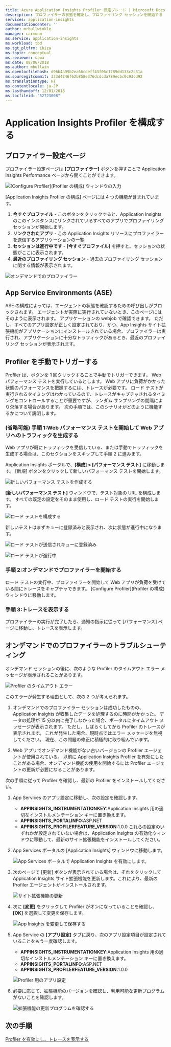 ```yaml
---
title: Azure Application Insights Profiler 設定ブレード | Microsoft Docs
description: プロファイラーの状態を確認し、プロファイリング セッションを開始する
services: application-insights
documentationcenter: ''
author: mrbullwinkle
manager: carmonm
ms.service: application-insights
ms.workload: tbd
ms.tgt_pltfrm: ibiza
ms.topic: conceptual
ms.reviewer: cawa
ms.date: 08/06/2018
ms.author: mbullwin
ms.openlocfilehash: d96b4a99b2ea66cdeff43f06c1789dd133c2c31a
ms.sourcegitcommit: 333d4246f62b858e376dcdcda789ecbc0c93cd92
ms.translationtype: HT
ms.contentlocale: ja-JP
ms.lasthandoff: 12/01/2018
ms.locfileid: "52723008"
---
```

# <a name="configure-application-insights-profiler"></a>Application Insights Profiler を構成する

## <a name="profiler-settings-page"></a>プロファイラー設定ページ

プロファイラー設定ページは **[プロファイラー]** ボタンを押すことで Application Insights Performance ページから開くことができます。

![[Configure Profiler]\(Profiler の構成\) ウィンドウの入力][configure-profiler-entry]

[Application Insights Profiler の構成] ページには 4 つの機能が含まれています。 
1. **今すぐプロファイル** - このボタンをクリックすると、Application Insights のこのインスタンスにリンクされているすべてのアプリでプロファイリング セッションが開始します。
1. **リンクされたアプリ** - この Application Insights リソースにプロファイラーを送信するアプリケーションの一覧
1. **セッションは進行中です** - **[今すぐプロファイル]** を押すと、セッションの状態がここに表示されます。
1. **最近のプロファイリング セッション** - 過去のプロファイリング セッションに関する情報が表示されます。

![オンデマンドでのプロファイラー][profiler-on-demand]

## <a name="app-service-environments-ase"></a>App Service Environments (ASE)
ASE の構成によっては、エージェントの状態を確認するための呼び出しがブロックされます。 エージェントが実際に実行されていないとき、このページにはそのように表示されます。 アプリケーションの webjob で確認できます。 ただし、すべてのアプリ設定が正しく設定されており、かつ、App Insights サイト拡張機能がアプリケーションにインストールされている場合、プロファイラーは実行され、アプリケーションに十分なトラフィックがあるとき、最近のプロファイリング セッションが表示されます。

## <a id="profileondemand"></a> Profiler を手動でトリガーする

Profiler は、ボタンを 1 回クリックすることで手動でトリガーできます。 Web パフォーマンス テストを実行しているとします。 Web アプリに負荷がかかった状態のパフォーマンスを把握するには、トレースが必要です。 ロード テストが実行されるタイミングはわかっているので、トレースがキャプチャされるタイミングをコントロールすることが重要ですが、ランダム サンプリングの間隔により欠落する場合があります。
次の手順では、このシナリオがどのように機能するかについて説明します。

### <a name="optional-step-1-generate-traffic-to-your-web-app-by-starting-a-web-performance-test"></a>(省略可能) 手順 1:Web パフォーマンス テストを開始して Web アプリへのトラフィックを生成する

Web アプリが既にトラフィックを受信している、または手動でトラフィックを生成する場合は、このセクションをスキップして手順 2 に進みます。

Application Insights ポータルで、**[構成] > [パフォーマンス テスト]** に移動します。 [新規] ボタンをクリックして新しいパフォーマンス テストを開始します。

![新しいパフォーマンス テストを作成する][create-performance-test]

**[新しいパフォーマンス テスト]** ウィンドウで、テスト対象の URL を構成します。 すべての既定の設定をそのまま使用し、ロード テストの実行を開始します。

![ロード テストを構成する][configure-performance-test]

新しいテストはまずキューに登録済みと表示され、次に状態が進行中になります。

![ロード テストが送信されキューに登録済み][load-test-queued]

![ロード テストが進行中][load-test-in-progress]

### <a name="step-2-start-profiler-on-demand"></a>手順 2:オンデマンドでプロファイラーを開始する

ロード テストの実行中、プロファイラーを開始して Web アプリが負荷を受けている間にトレースをキャプチャできます。
[Configure Profiler]\(Profiler の構成\) ウィンドウに移動します。


### <a name="step-3-view-traces"></a>手順 3:トレースを表示する

プロファイラーの実行が完了したら、通知の指示に従って [パフォーマンス] ページに移動し、トレースを表示します。

## <a name="troubleshooting-on-demand-profiler"></a>オンデマンドでのプロファイラーのトラブルシューティング

オンデマンド セッションの後に、次のような Profiler のタイムアウト エラー メッセージが表示されることがあります。

![Profiler のタイムアウト エラー][profiler-timeout]

このエラーが発生する理由として、次の 2 つが考えられます。

1. オンデマンドでのプロファイラー セッションは成功したものの、Application Insights が収集したデータを処理するのに時間がかかった。 データの処理が 15 分以内に完了しなかった場合、ポータルにタイムアウト メッセージが表示されます。 ただし、しばらくしてから Profiler のトレースが表示されます。 これが発生した場合、現時点ではエラー メッセージを無視してください。 現在、この問題の修正に積極的に取り組んでいます。

1. Web アプリでオンデマンド機能がない古いバージョンの Profiler エージェントが使用されている。 以前に Application Insights Profiler を有効にしたことがある場合、オンデマンド機能の使用を開始するには Profiler エージェントの更新が必要になることがあります。
  
次の手順に従って Profiler を確認し、最新の Profiler をインストールしてください。

1. App Services のアプリ設定に移動し、次の設定を確認します。
    * **APPINSIGHTS_INSTRUMENTATIONKEY**:Application Insights 用の適切なインストルメンテーション キーに置き換えます。
    * **APPINSIGHTS_PORTALINFO**:ASP.NET
    * **APPINSIGHTS_PROFILERFEATURE_VERSION**:1.0.0 これらの設定のいずれかが設定されていない場合は、Application Insights の有効化ウィンドウに移動して、最新のサイト拡張機能をインストールしてください。

1. App Services ポータルの [Application Insights] ウィンドウに移動します。

    ![App Services ポータルで Application Insights を有効にします。][enable-app-insights]

1. 次のページで [更新] ボタンが表示されている場合は、それをクリックして Application Insights サイト拡張機能を更新します。これにより、最新の Profiler エージェントがインストールされます。

    ![サイト拡張機能の更新][update-site-extension]

1. 次に **[変更]** をクリックして Profiler がオンになっていることを確認し、**[OK]** を選択して変更を保存します。

    ![App Insights を変更して保存する][change-and-save-appinsights]

1. App Service の **[アプリ設定]** タブに戻り、次のアプリ設定項目が設定されていることをもう一度確認します。
    * **APPINSIGHTS_INSTRUMENTATIONKEY**:Application Insights 用の適切なインストルメンテーション キーに置き換えます。
    * **APPINSIGHTS_PORTALINFO**:ASP.NET
    * **APPINSIGHTS_PROFILERFEATURE_VERSION**:1.0.0

    ![Profiler 用のアプリ設定][app-settings-for-profiler]

1. 必要に応じて、拡張機能のバージョンを確認し、利用可能な更新プログラムがないことを確認します。

    ![拡張機能の更新プログラムを確認する][check-for-extension-update]

## <a name="next-steps"></a>次の手順
[Profiler を有効にし、トレースを表示する](app-insights-profiler-overview.md?toc=/azure/azure-monitor/toc.json)

[profiler-on-demand]: ./media/app-insights-profiler/Profiler-on-demand.png
[configure-profiler-entry]: ./media/app-insights-profiler/configure-profiler-entry.png
[create-performance-test]: ./media/app-insights-profiler/new-performance-test.png
[configure-performance-test]: ./media/app-insights-profiler/configure-performance-test.png
[load-test-queued]: ./media/app-insights-profiler/load-test-queued.png
[load-test-in-progress]: ./media/app-insights-profiler/load-test-inprogress.png
[enable-app-insights]: ./media/app-insights-profiler/enable-app-insights-blade-01.png
[update-site-extension]: ./media/app-insights-profiler/update-site-extension-01.png
[change-and-save-appinsights]: ./media/app-insights-profiler/change-and-save-appinsights-01.png
[app-settings-for-profiler]: ./media/app-insights-profiler/appsettings-for-profiler-01.png
[check-for-extension-update]: ./media/app-insights-profiler/check-extension-update-01.png
[profiler-timeout]: ./media/app-insights-profiler/profiler-timeout.png